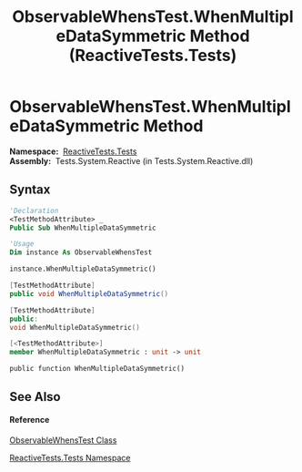 ﻿---
title: ObservableWhensTest.WhenMultipleDataSymmetric Method  (ReactiveTests.Tests)
TOCTitle: WhenMultipleDataSymmetric Method
ms:assetid: M:ReactiveTests.Tests.ObservableWhensTest.WhenMultipleDataSymmetric
ms:mtpsurl: https://msdn.microsoft.com/en-us/library/reactivetests.tests.observablewhenstest.whenmultipledatasymmetric(v=VS.103)
ms:contentKeyID: 36620635
ms.date: 06/28/2011
mtps_version: v=VS.103
f1_keywords:
- ReactiveTests.Tests.ObservableWhensTest.WhenMultipleDataSymmetric
dev_langs:
- CSharp
- JScript
- VB
- FSharp
- c++
---

# ObservableWhensTest.WhenMultipleDataSymmetric Method

**Namespace:**  [ReactiveTests.Tests](hh289046\(v=vs.103\).md)  
**Assembly:**  Tests.System.Reactive (in Tests.System.Reactive.dll)

## Syntax

``` vb
'Declaration
<TestMethodAttribute> _
Public Sub WhenMultipleDataSymmetric
```

``` vb
'Usage
Dim instance As ObservableWhensTest

instance.WhenMultipleDataSymmetric()
```

``` csharp
[TestMethodAttribute]
public void WhenMultipleDataSymmetric()
```

``` c++
[TestMethodAttribute]
public:
void WhenMultipleDataSymmetric()
```

``` fsharp
[<TestMethodAttribute>]
member WhenMultipleDataSymmetric : unit -> unit 
```

``` jscript
public function WhenMultipleDataSymmetric()
```

## See Also

#### Reference

[ObservableWhensTest Class](hh303102\(v=vs.103\).md)

[ReactiveTests.Tests Namespace](hh289046\(v=vs.103\).md)

